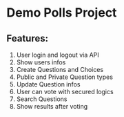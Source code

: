 # Demo Polls Project

## Features:

1. User login and logout via API
2. Show users infos
3. Create Questions and Choices
4. Public and Private Question types
5. Update Question infos
6. User can vote with secured logics
7. Search Questions
8. Show results after voting